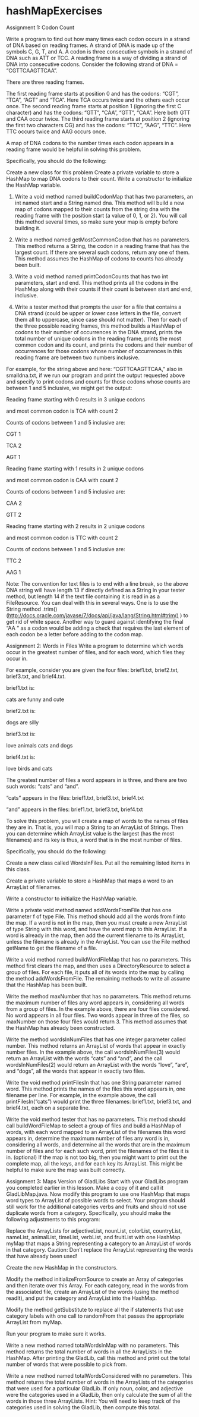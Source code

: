 # hashMapExercises

Assignment 1: Codon Count

Write a program to find out how many times each codon occurs in a strand of DNA based on reading frames. A strand of DNA is made up of the symbols C, G, T, and A. A codon is three consecutive symbols in a strand of DNA such as ATT or TCC. A reading frame is a way of dividing a strand of DNA into consecutive codons. Consider the following strand of DNA = “CGTTCAAGTTCAA”.

There are three reading frames. 

The first reading frame starts at position 0 and has the codons: “CGT”, “TCA”, “AGT” and “TCA”. Here TCA occurs twice and the others each occur once.
The second reading frame starts at position 1 (ignoring the first C character) and has the codons: “GTT”, “CAA”, “GTT”, “CAA”. Here both GTT and CAA occur twice.
The third reading frame starts at position 2 (ignoring the first two characters CG) and has the codons: “TTC”, “AAG”, “TTC”. Here TTC occurs twice and AAG occurs once.

A map of DNA codons to the number times each codon appears in a reading frame would be helpful in solving this problem.

	  



Specifically, you should do the following:

Create a new class for this problem
Create a private variable to store a HashMap to map DNA codons to their count.
Write a constructor to initialize the HashMap variable.

1. Write a void method named buildCodonMap that has two parameters, an int named start and a String named dna. This method will build a new map of codons mapped to their counts from the string dna with the reading frame with the position start (a value of 0, 1, or 2). You will call this method several times, so make sure your map is empty before building it.

2. Write a method named getMostCommonCodon that has no parameters. This method returns a String, the codon in a reading frame that has the largest count. If there are several such codons, return any one of them. This method assumes the HashMap of codons to counts has already been built.

3. Write a void method named printCodonCounts that has two int parameters, start and end. This method prints all the codons in the HashMap along with their counts if their count is between start and end, inclusive.

4. Write a tester method that prompts the user for a file that contains a DNA strand (could be upper or lower case letters in the file, convert them all to uppercase, since case should not matter). Then for each of the three possible reading frames, this method builds a HashMap of codons to their number of occurrences in the DNA strand, prints the total number of unique codons in the reading frame, prints the most common codon and its count, and prints the codons and their number of occurrences for those codons whose number of occurrences in this reading frame are between two numbers inclusive.

For example, for the string above and here: “CGTTCAAGTTCAA,” also in smalldna.txt, if we run our program and print the output requested above and specify to print codons and counts for those codons whose counts are between 1 and 5 inclusive, we might get the output:

Reading frame starting with 0 results in 3 unique codons

  and most common codon is TCA with count 2

Counts of codons between 1 and 5 inclusive are:

CGT    1

TCA    2

AGT    1

   

Reading frame starting with 1 results in 2 unique codons

  and most common codon is CAA with count 2

Counts of codons between 1 and 5 inclusive are:

CAA    2

GTT    2

   

Reading frame starting with 2 results in 2 unique codons

  and most common codon is TTC with count 2

Counts of codons between 1 and 5 inclusive are:

TTC    2

AAG    1

   

Note: The convention for text files is to end with a line break, so the above DNA string will have length 13 if directly defined as a String in your tester method, but length 14 if the text file containing it is read in as a FileResource. You can deal with this in several ways. One is to use the String method .trim() (http://docs.oracle.com/javase/7/docs/api/java/lang/String.html#trim() ) to get rid of white space. Another way to guard against identifying the final “AA “ as a codon would be adding a check that requires the last element of each codon be a letter before adding to the codon map.

  

Assignment 2: Words in Files
Write a program to determine which words occur in the greatest number of files, and for each word, which files they occur in. 

For example, consider you are given the four files: brief1.txt, brief2.txt, brief3.txt, and brief4.txt.

brief1.txt is:  

cats are funny and cute

brief2.txt is: 

dogs are silly

brief3.txt is:

love animals cats and dogs

brief4.txt is:

love birds and cats

The greatest number of files a word appears in is three, and there are two such words: “cats” and “and”.

“cats” appears in the files: brief1.txt, brief3.txt, brief4.txt

“and” appears in the files: brief1.txt, brief3.txt, brief4.txt

To solve this problem, you will create a map of words to the names of files they are in. That is, you will map a String to an ArrayList of Strings. Then you can determine which ArrayList value is the largest (has the most filenames) and its key is thus, a word that is in the most number of files. 

	  

Specifically, you should do the following:

Create a new class called WordsInFiles. Put all the remaining listed items in this class.

Create a private variable to store a HashMap that maps a word to an ArrayList of filenames.

Write a constructor to initialize the HashMap variable.

Write a private void method named addWordsFromFile that has one parameter f of type File. This method should add all the words from f into the map. If a word is not in the map, then you must create a new ArrayList of type String with this word, and have the word map to this ArrayList. If a word is already in the map, then add the current filename to its ArrayList, unless the filename is already in the ArrayList. You can use the File method getName to get the filename of a file. 

Write a void method named buildWordFileMap that has no parameters. This method first clears the map, and then uses a DirectoryResource to select a group of files. For each file, it puts all of its words into the map by calling the method addWordsFromFile. The remaining methods to write all assume that the HashMap has been built.

Write the method maxNumber that has no parameters. This method returns the maximum number of files any word appears in, considering all words from a group of files. In the example above, there are four files considered. No word appears in all four files. Two words appear in three of the files, so maxNumber on those four files would return 3. This method assumes that the HashMap has already been constructed.

Write the method wordsInNumFiles that has one integer parameter called number. This method returns an ArrayList of words that appear in exactly number files. In the example above, the call wordsInNumFiles(3) would return an ArrayList with the words  “cats” and “and”, and the call wordsInNumFiles(2) would return an ArrayList with the words “love”, “are”, and “dogs”, all the words that appear in exactly two files.

Write the void method printFilesIn that has one String parameter named word. This method prints the names of the files this word appears in, one filename per line. For example, in the example above, the call printFilesIn(“cats”) would print the three filenames: brief1.txt, brief3.txt, and brief4.txt, each on a separate line.

Write the void method tester that has no parameters. This method should call buildWordFileMap to select a group of files and build a HashMap of words, with each word mapped to an ArrayList of the filenames this word appears in, determine the maximum number of files any word is in, considering all words, and determine all the words that are in the maximum number of files and for each such word, print the filenames of the files it is in. (optional) If the map is not too big, then you might want to print out the complete map, all the keys, and for each key its ArrayList. This might be helpful to make sure the map was built correctly.

  

Assignment 3: Maps Version of GladLibs
Start with your GladLibs program you completed earlier in this lesson. Make a copy of it and call it GladLibMap.java. Now modify this program to use one HashMap that maps word types to ArrayList of possible words to select. Your program should still work for the additional categories verbs and fruits and should not use duplicate words from a category. Specifically, you should make the following adjustments to this program:

Replace the ArrayLists for adjectiveList, nounList, colorList, countryList, nameList, animalList, timeList, verbList, and fruitList with one HashMap myMap that maps a String representing a category to an ArrayList of words in that category. Caution: Don’t replace the ArrayList representing the words that have already been used!

Create the new HashMap in the constructors.

Modify the method initializeFromSource to create an Array of categories and then iterate over this Array. For each category, read in the words from the associated file, create an ArrayList of the words (using the method readIt), and put the category and ArrayList into the HashMap.

Modify the method getSubstitute to replace all the if statements that use category labels with one call to randomFrom that passes the appropriate ArrayList from myMap. 

Run your program to make sure it works. 

Write a new method named totalWordsInMap with no parameters. This method returns the total number of words in all the ArrayLists in the HashMap. After printing the GladLib, call this method and print out the total number of words that were possible to pick from.

Write a new method named totalWordsConsidered with no parameters. This method returns the total number of words in the ArrayLists of the categories that were used for a particular GladLib. If only noun, color, and adjective were the categories used in a GladLib, then only calculate the sum of all the words in those three ArrayLists. Hint: You will need to keep track of the categories used in solving the GladLib, then compute this total.
